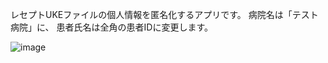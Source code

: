 レセプトUKEファイルの個人情報を匿名化するアプリです。
病院名は「テスト病院」に、
患者氏名は全角の患者IDに変更します。

![image](https://user-images.githubusercontent.com/60037999/170188282-fc725a80-e313-4695-9b44-3b2919fc8858.png)
